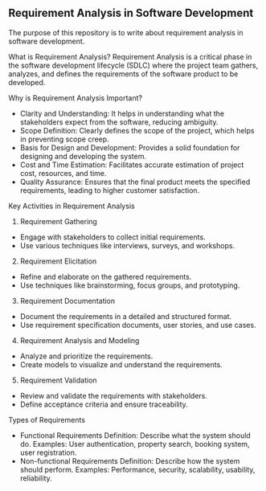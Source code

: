 <h2>Requirement Analysis in Software Development</h2>
The purpose of this repository is to write about requirement analysis in software development.

What is Requirement Analysis?
Requirement Analysis is a critical phase in the software development lifecycle (SDLC) where the project team gathers, analyzes, and defines the requirements of the software product to be developed.

Why is Requirement Analysis Important?
- Clarity and Understanding: It helps in understanding what the stakeholders expect from the software, reducing ambiguity.
- Scope Definition: Clearly defines the scope of the project, which helps in preventing scope creep.
- Basis for Design and Development: Provides a solid foundation for designing and developing the system.
- Cost and Time Estimation: Facilitates accurate estimation of project cost, resources, and time.
- Quality Assurance: Ensures that the final product meets the specified requirements, leading to higher customer satisfaction.

Key Activities in Requirement Analysis
1. Requirement Gathering
- Engage with stakeholders to collect initial requirements.
- Use various techniques like interviews, surveys, and workshops.
2. Requirement Elicitation
- Refine and elaborate on the gathered requirements.
- Use techniques like brainstorming, focus groups, and prototyping.
3. Requirement Documentation
- Document the requirements in a detailed and structured format.
- Use requirement specification documents, user stories, and use cases.
4. Requirement Analysis and Modeling
- Analyze and prioritize the requirements.
- Create models to visualize and understand the requirements.
5. Requirement Validation
- Review and validate the requirements with stakeholders.
- Define acceptance criteria and ensure traceability.

Types of Requirements
- Functional Requirements
Definition: Describe what the system should do.
Examples: User authentication, property search, booking system, user registration.
- Non-functional Requirements
Definition: Describe how the system should perform.
Examples: Performance, security, scalability, usability, reliability.
